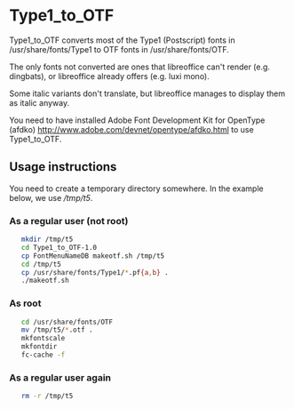 # Type1_to_OTF
Type1_to_OTF converts most of the Type1 (Postscript) fonts in
/usr/share/fonts/Type1 to OTF fonts in /usr/share/fonts/OTF.

The only fonts not converted are ones that libreoffice can't render
(e.g. dingbats), or libreoffice already offers (e.g. luxi mono).

Some italic variants don't translate,
but libreoffice manages to display them as italic anyway.

You need to have installed Adobe Font Development Kit for OpenType (afdko)
http://www.adobe.com/devnet/opentype/afdko.html
to use Type1_to_OTF.

## Usage instructions
You need to create a temporary directory somewhere. In the example below, we use */tmp/t5*.
### As a regular user (not root)
```bash
   mkdir /tmp/t5
   cd Type1_to_OTF-1.0
   cp FontMenuNameDB makeotf.sh /tmp/t5
   cd /tmp/t5
   cp /usr/share/fonts/Type1/*.pf{a,b} .
   ./makeotf.sh
```

### As root

```bash
   cd /usr/share/fonts/OTF
   mv /tmp/t5/*.otf .
   mkfontscale
   mkfontdir
   fc-cache -f
```

### As a regular user again

```bash
   rm -r /tmp/t5
```
